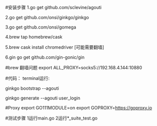 #安装步骤
1.go get github.com/sclevine/agouti

2.go get github.com/onsi/ginkgo/ginkgo

3.go get github.com/onsi/gomega

4.brew tap homebrew/cask

5.brew cask install chromedriver
[可能需要翻墙]

6.gin
go get github.com/gin-gonic/gin

#brew 翻墙问题
export ALL_PROXY=socks5://192.168.4.144:10880

#代码：
terminal运行:

ginkgo bootstrap --agouti

ginkgo generate --agouti user_login

#Proxy
export GO111MODULE=on
export GOPROXY=https://goproxy.io

#测试步骤
1运行main.go
2运行*_suite_test.go


